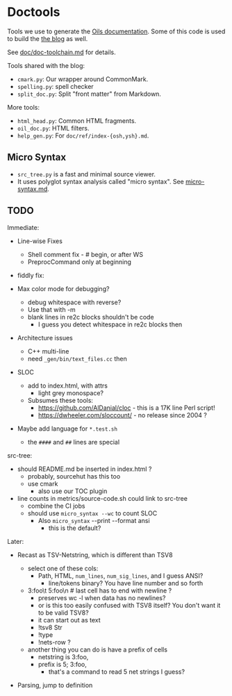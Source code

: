 Doctools
========

Tools we use to generate the [Oils documentation](../doc/).  Some of this code
is used to build the [the blog](//www.oilshell.org/blog/) as well.

See [doc/doc-toolchain.md](../doc/doc-toolchain.md) for details.

Tools shared with the blog:

- `cmark.py`: Our wrapper around CommonMark.
- `spelling.py`: spell checker
- `split_doc.py`: Split "front matter" from Markdown.

More tools:

- `html_head.py`: Common HTML fragments.
- `oil_doc.py`: HTML filters.
- `help_gen.py`: For `doc/ref/index-{osh,ysh}.md`.

## Micro Syntax

- `src_tree.py` is a fast and minimal source viewer.
- It uses polyglot syntax analysis called "micro syntax".  See
  [micro-syntax.md](micro-syntax.md).

## TODO

Immediate:

- Line-wise Fixes
  - Shell comment fix - # begin, or after WS
  - PreprocCommand only at beginning
- fiddly fix:

- Max color mode for debugging?
  - debug whitespace with reverse?
  - Use that with -m
  - blank lines in re2c blocks shouldn't be code
    - I guess you detect whitespace in re2c blocks then

- Architecture issues
  - C++ multi-line
  - need `_gen/bin/text_files.cc` then

- SLOC
  - add to index.html, with attrs
    - light grey monospace?
  - Subsumes these tools:
    - <https://github.com/AlDanial/cloc> - this is a 17K line Perl script!
    - <https://dwheeler.com/sloccount/> - no release since 2004 ?

- Maybe add language for `*.test.sh`
  - the `####` and `##` lines are special

src-tree:

- should README.md be inserted in index.html ?
  - probably, sourcehut has this too
  - use cmark
    - also use our TOC plugin
- line counts in metrics/source-code.sh could link to src-tree
  - combine the CI jobs
  - should use `micro_syntax --wc` to count SLOC
    - Also `micro_syntax` --print --format ansi
      - this is the default?

Later:

- Recast as TSV-Netstring, which is different than TSV8
  - select one of these cols:
    - Path, HTML, `num_lines`, `num_sig_lines`, and I guess ANSI?
      - line/tokens binary?  You have line number and so forth
  - 3:foo\t 5:foo\n  # last cell has to end with newline ?
    - preserves wc -l when data has no newlines?
    - or is this too easily confused with TSV8 itself?  You don't want it to be valid TSV8?
    - it can start out as text
    - !tsv8 Str
    - !type
    - !nets-row ?
  - another thing you can do is have a prefix of cells
    - netstring is 3:foo,
    - prefix is 5; 3:foo,
      - that's a command to read 5 net strings I guess?

- Parsing, jump to definition

